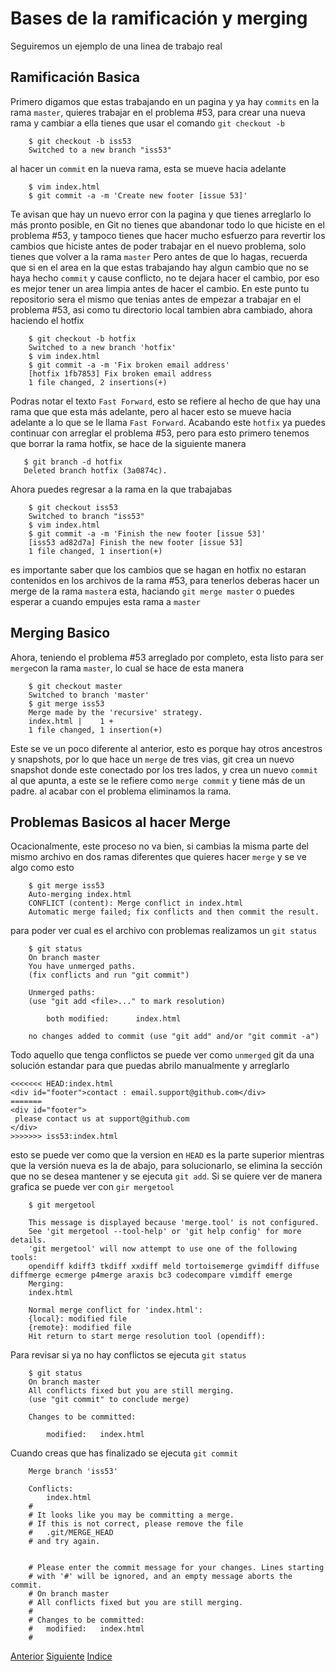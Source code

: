 # Bases de la ramificación y merging
Seguiremos un ejemplo de una linea de trabajo real
## Ramificación Basica
Primero digamos que estas trabajando en un pagina y ya hay `commits` en la rama `master`, quieres trabajar en el problema #53, para crear una nueva rama y cambiar a ella tienes que usar el comando `git checkout -b`
```
    $ git checkout -b iss53
    Switched to a new branch "iss53"
```
al hacer un `commit` en la nueva rama, esta se mueve hacia adelante
```
    $ vim index.html
    $ git commit -a -m 'Create new footer [issue 53]'
```
Te avisan que hay un nuevo error con la pagina y que tienes arreglarlo lo más pronto posible, en Git no tienes que abandonar todo lo que hiciste en el problema #53, y tampoco tienes que hacer mucho esfuerzo para revertir los cambios que hiciste antes de poder trabajar en el nuevo problema, solo tienes que volver a la rama `master`
Pero antes de que lo hagas, recuerda que si en el area en la que estas trabajando hay algun cambio que no se haya hecho `commit` y cause conflicto, no te dejara hacer el cambio, por eso es mejor tener un area limpia antes de hacer el cambio.
En este punto tu repositorio sera el mismo que tenias antes de empezar a trabajar en el problema #53, asi como tu directorio local tambien abra cambiado, ahora haciendo el hotfix
```
    $ git checkout -b hotfix
    Switched to a new branch 'hotfix'
    $ vim index.html
    $ git commit -a -m 'Fix broken email address'
    [hotfix 1fb7853] Fix broken email address
    1 file changed, 2 insertions(+)
 ```
 Podras notar el texto `Fast Forward`, esto se refiere al hecho de que hay una rama que que esta más adelante, pero al hacer esto se mueve hacia adelante a lo que se le llama `Fast Forward`.
 Acabando este `hotfix` ya puedes continuar con arreglar el problema #53, pero para esto primero tenemos que borrar la rama hotfix, se hace de la siguiente manera
 ```
    $ git branch -d hotfix
    Deleted branch hotfix (3a0874c).
```
Ahora puedes regresar a la rama en la que trabajabas
```
    $ git checkout iss53
    Switched to branch "iss53"
    $ vim index.html
    $ git commit -a -m 'Finish the new footer [issue 53]'
    [iss53 ad82d7a] Finish the new footer [issue 53]
    1 file changed, 1 insertion(+)
```
es importante saber que los cambios que se hagan en hotfix no estaran contenidos en los archivos de la rama #53, para tenerlos deberas hacer un merge de la rama `master`a esta, haciando `git merge master` o puedes esperar a cuando empujes esta rama a `master`

## Merging Basico 
Ahora, teniendo el problema #53 arreglado por completo, esta listo para ser `merge`con la rama `master`, lo cual se hace de esta manera
```
    $ git checkout master
    Switched to branch 'master'
    $ git merge iss53
    Merge made by the 'recursive' strategy.
    index.html |    1 +
    1 file changed, 1 insertion(+)
```
Este se ve un poco diferente al anterior, esto es porque hay otros ancestros y snapshots, por lo que hace un `merge` de tres vias, git crea un nuevo snapshot donde este conectado por los tres lados, y crea un nuevo `commit` al que apunta, a este se le refiere como `merge commit` y tiene más de un padre.
al acabar con el problema eliminamos la rama.

## Problemas Basicos al hacer Merge

Ocacionalmente, este proceso no va bien, si cambias la misma parte del mismo archivo en dos ramas diferentes que quieres hacer `merge` y se ve algo como esto
```
    $ git merge iss53
    Auto-merging index.html
    CONFLICT (content): Merge conflict in index.html
    Automatic merge failed; fix conflicts and then commit the result.
```
para poder ver cual es el archivo con problemas realizamos un `git status`
```
    $ git status
    On branch master
    You have unmerged paths.
    (fix conflicts and run "git commit")

    Unmerged paths:
    (use "git add <file>..." to mark resolution)

        both modified:      index.html

    no changes added to commit (use "git add" and/or "git commit -a")
```
Todo aquello que tenga conflictos se puede ver como `unmerged` git da una solución estandar para que puedas abrilo manualmente y arreglarlo
```
<<<<<<< HEAD:index.html
<div id="footer">contact : email.support@github.com</div>
=======
<div id="footer">
 please contact us at support@github.com
</div>
>>>>>>> iss53:index.html
```
esto se puede ver como que la version en `HEAD` es la parte superior mientras que la versión nueva es la de abajo, para solucionarlo, se elimina la sección que no se desea mantener y se ejecuta `git add`.
Si se quiere ver de manera grafica se puede ver con `gir mergetool`
```
    $ git mergetool

    This message is displayed because 'merge.tool' is not configured.
    See 'git mergetool --tool-help' or 'git help config' for more details.
    'git mergetool' will now attempt to use one of the following tools:
    opendiff kdiff3 tkdiff xxdiff meld tortoisemerge gvimdiff diffuse diffmerge ecmerge p4merge araxis bc3 codecompare vimdiff emerge
    Merging:
    index.html

    Normal merge conflict for 'index.html':
    {local}: modified file
    {remote}: modified file
    Hit return to start merge resolution tool (opendiff):
```
Para revisar si ya no hay conflictos se ejecuta `git status`
```
    $ git status
    On branch master
    All conflicts fixed but you are still merging.
    (use "git commit" to conclude merge)

    Changes to be committed:

        modified:   index.html
```
Cuando creas que has finalizado se ejecuta `git commit`
```
    Merge branch 'iss53'

    Conflicts:
        index.html
    #
    # It looks like you may be committing a merge.
    # If this is not correct, please remove the file
    #	.git/MERGE_HEAD
    # and try again.


    # Please enter the commit message for your changes. Lines starting
    # with '#' will be ignored, and an empty message aborts the commit.
    # On branch master
    # All conflicts fixed but you are still merging.
    #
    # Changes to be committed:
    #	modified:   index.html
    #
```

[Anterior](Ch2.1.md)
[Siguiente](Ch2.3.md)
[Indice](Ch3/Indice.md)